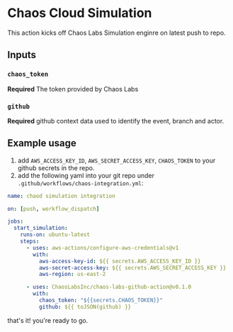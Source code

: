 # Chaos Cloud Simulation

This action kicks off Chaos Labs Simulation enginre on latest push to repo.

## Inputs

### `chaos_token`

**Required** The token provided by Chaos Labs

### `github`

**Required** github context data used to identify the event, branch and actor.

## Example usage

1. add `AWS_ACCESS_KEY_ID`, `AWS_SECRET_ACCESS_KEY`, `CHAOS_TOKEN` to your github secrets in the repo.
2. add the following yaml into your git repo under `.github/workflows/chaos-integration.yml`:

```yaml
name: chaod simulation integration

on: [push, workflow_dispatch]

jobs:
  start_simulation:
    runs-on: ubuntu-latest
    steps:
      - uses: aws-actions/configure-aws-credentials@v1
        with:
          aws-access-key-id: ${{ secrets.AWS_ACCESS_KEY_ID }}
          aws-secret-access-key: ${{ secrets.AWS_SECRET_ACCESS_KEY }}
          aws-region: us-east-2

      - uses: ChaosLabsInc/chaos-labs-github-action@v0.1.0
        with:
          chaos_token: "${{secrets.CHAOS_TOKEN}}"
          github: ${{ toJSON(github) }}
```

that's it! you're ready to go.
